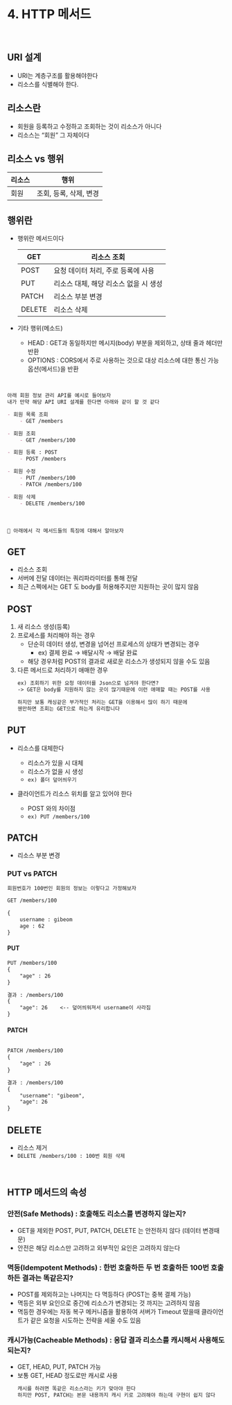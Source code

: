 # 4. HTTP 메서드

<br>

## URI 설계

- URI는 계층구조를 활용해야한다
- 리소스를 식별해야 한다.

## 리소스란

- 회원을 등록하고 수정하고 조회하는 것이 리소스가 아니다
- 리소스는 “회원” 그 자체이다

## 리소스 vs 행위

| 리소스 | 행위 |
| --- | --- |
| 회원 | 조회, 등록, 삭제, 변경 |


## 행위란

- 행위란 메서드이다

  | GET | 리소스 조회 |
  | --- | --- |
  | POST | 요청 데이터 처리, 주로 등록에 사용 |
  | PUT | 리소스 대체, 해당 리소스 없을 시 생성 |
  | PATCH | 리소스 부분 변경 |
  | DELETE | 리소스 삭제 |

- 기타 행위(메소드)
    - HEAD :  GET과 동일하지만 메시지(body) 부분을 제외하고, 상태 줄과 헤더만 반환
    - OPTIONS : CORS에서 주로 사용하는 것으로 대상 리소스에 대한 통신 가능 옵션(메서드)을 반환

<br>

```markdown
아래 회원 정보 관리 API를 예시로 들어보자
내가 만약 해당 API URI 설계를 한다면 아래와 같이 할 것 같다

- 회원 목록 조회
	- GET /members

- 회원 조회
	- GET /members/100

- 회원 등록 : POST
	- POST /members

- 회원 수정
	- PUT /members/100
	- PATCH /members/100

- 회원 삭제
	- DELETE /members/100

```
<br>

```
📢 아래에서 각 메서드들의 특징에 대해서 알아보자
```
## GET
- 리소스 조회
- 서버에 전달 데이터는 쿼리파라미터를 통해 전달
- 최근 스펙에서는 GET 도 body를 허용해주지만 지원하는 곳이 많지 않음

## POST
1. 새 리소스 생성(등록)
2. 프로세스를 처리해야 하는 경우
    - 단순히 데이터 생성, 변경을 넘어선 프로세스의 상태가 변경되는 경우
        - ex) 결제 완료 → 배달시작 → 배달 완료
    - 해당 경우처럼 POST의 결과로 새로운 리소스가 생성되지 않을 수도 있음
3. 다른 메서드로 처리하기 애매한 경우
    ```markdown
    ex) 조회하기 위한 요청 데이터를 Json으로 넘겨야 한다면?
    -> GET은 body를 지원하지 않는 곳이 많기때문에 이런 애매할 때는 POST를 사용
    
    하지만 보통 캐싱같은 부가적인 처리는 GET을 이용해서 많이 하기 때문에
    웬만하면 조회는 GET으로 하는게 유리합니다
    ```

## PUT

- 리소스를 대체한다
    - 리소스가 있을 시 대체
    - 리소스가 없을 시 생성
    - `ex) 폴더 덮어씌우기`

- 클라이언트가 리소스 위치를 알고 있어야 한다
  - POST 와의 차이점
  - `ex) PUT /members/100`

## PATCH
- 리소스 부분 변경



### PUT vs PATCH

```markdown
회원번호가 100번인 회원의 정보는 이렇다고 가정해보자

GET /members/100

{
    username : gibeom
    age : 62
}
```

#### PUT
```markdown
PUT /members/100
{
    "age" : 26
}

결과 : /members/100
{
    "age": 26    <-- 덮어씌워져서 username이 사라짐
}
```

#### PATCH
```markdown

PATCH /members/100
{
    "age" : 26
}

결과 : /members/100
{
    "username": "gibeom",
    "age": 26
}
```

## DELETE

- 리소스 제거
- `DELETE /members/100 : 100번 회원 삭제`

<br>

## HTTP 메서드의 속성

### 안전(Safe Methods) : 호출해도 리소스를 변경하지 않는지?
  - GET을 제외한 POST, PUT, PATCH, DELETE 는 안전하지 않다 (데이터 변경때문)
  - 안전은 해당 리소스만 고려하고 외부적인 요인은 고려하지 않는다

### 멱등(Idempotent Methods) : 한번 호출하든 두 번 호출하든 100번 호출하든 결과는 똑같은지?
  - POST를 제외하고는 나머지는 다 멱등하다 (POST는 중복 결제 가능)
  - 멱등은 외부 요인으로 중간에 리소스가 변경되는 것 까지는 고려하지 않음
  - 멱등한 경우에는 자동 복구 메커니즘을 활용하여 서버가 Timeout 떴을때 클라이언트가 같은 요청을 시도하는 전략을 세울 수도 있음

 
### 캐시가능(Cacheable Methods) : 응답 결과 리소스를 캐시해서 사용해도 되는지?
- GET, HEAD, PUT, PATCH 가능
- 보통 GET, HEAD 정도로만 캐시로 사용
  ```markdown
  캐시를 하려면 똑같은 리소스라는 키가 맞아야 한다
  하지만 POST, PATCH는 본문 내용까지 캐시 키로 고려해야 하는데 구현이 쉽지 않다
  ```